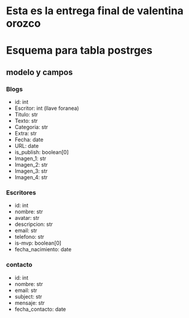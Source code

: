 # Esta es la entrega final de valentina orozco

# Esquema para tabla postrges
## modelo y campos
### Blogs
- id: int
- Escritor: int (llave foranea)
- Titulo: str
- Texto: str
- Categoria: str
- Extra: str
- Fecha: date
- URL: date
- is_publish: boolean[0]
- Imagen_1: str
- Imagen_2: str
- Imagen_3: str
- Imagen_4: str

### Escritores
- id: int
- nombre: str
- avatar: str
- descripcion: str
- email: str
- telefono: str
- is-mvp: boolean[0]
- fecha_nacimiento: date

### contacto
- id: int
- nombre: str
- email: str
- subject: str
- mensaje: str
- fecha_contacto: date